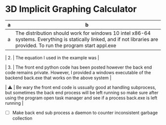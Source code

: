 # 3D Implicit Graphing Calculator
| a | b |
| --- | --- |
| a | The distribution should work for windows 10 intel x86-64 systems. Everything is statically linked, and if not libraries are provided. To run the program start appl.exe |

| 2. | The equation I used in the example was |

| 3. | The front end python code has been posted however the back end code remains private. However, I provided a windows executable of the backend back.exe that works on the above system |

| :warning: | Be wary the front end code is ussually good at handling subprocess, but sometimes the back end process will be left running so make sure after using the program open task manager and see if a process back.exe is left running |

- [ ] Make back end sub process a daemon to counter inconsistent garbage collection
